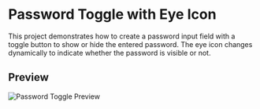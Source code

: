 # Password Toggle with Eye Icon

This project demonstrates how to create a password input field with a toggle button to show or hide the entered password. The eye icon changes dynamically to indicate whether the password is visible or not.

## Preview

![Password Toggle Preview](password_toggle.gif)
